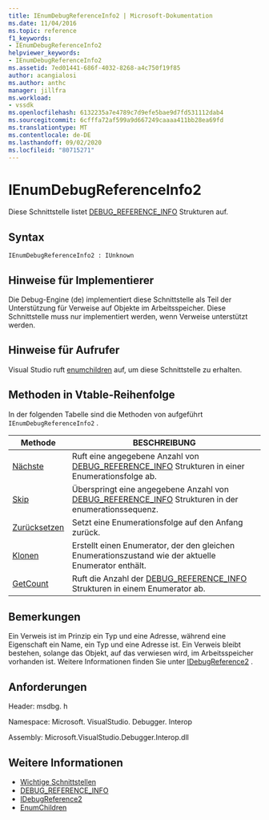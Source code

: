 ```yaml
---
title: IEnumDebugReferenceInfo2 | Microsoft-Dokumentation
ms.date: 11/04/2016
ms.topic: reference
f1_keywords:
- IEnumDebugReferenceInfo2
helpviewer_keywords:
- IEnumDebugReferenceInfo2
ms.assetid: 7ed01441-686f-4032-8268-a4c750f19f85
author: acangialosi
ms.author: anthc
manager: jillfra
ms.workload:
- vssdk
ms.openlocfilehash: 6132235a7e4789c7d9efe5bae9d7fd531112dab4
ms.sourcegitcommit: 6cfffa72af599a9d667249caaaa411bb28ea69fd
ms.translationtype: MT
ms.contentlocale: de-DE
ms.lasthandoff: 09/02/2020
ms.locfileid: "80715271"
---
```

# <a name="ienumdebugreferenceinfo2"></a>IEnumDebugReferenceInfo2
Diese Schnittstelle listet [DEBUG_REFERENCE_INFO](../../../extensibility/debugger/reference/debug-reference-info.md) Strukturen auf.

## <a name="syntax"></a>Syntax

```
IEnumDebugReferenceInfo2 : IUnknown
```

## <a name="notes-for-implementers"></a>Hinweise für Implementierer
 Die Debug-Engine (de) implementiert diese Schnittstelle als Teil der Unterstützung für Verweise auf Objekte im Arbeitsspeicher. Diese Schnittstelle muss nur implementiert werden, wenn Verweise unterstützt werden.

## <a name="notes-for-callers"></a>Hinweise für Aufrufer
 Visual Studio ruft [enumchildren](../../../extensibility/debugger/reference/idebugreference2-enumchildren.md) auf, um diese Schnittstelle zu erhalten.

## <a name="methods-in-vtable-order"></a>Methoden in Vtable-Reihenfolge
 In der folgenden Tabelle sind die Methoden von aufgeführt `IEnumDebugReferenceInfo2` .

|Methode|BESCHREIBUNG|
|------------|-----------------|
|[Nächste](../../../extensibility/debugger/reference/ienumdebugreferenceinfo2-next.md)|Ruft eine angegebene Anzahl von [DEBUG_REFERENCE_INFO](../../../extensibility/debugger/reference/debug-reference-info.md) Strukturen in einer Enumerationsfolge ab.|
|[Skip](../../../extensibility/debugger/reference/ienumdebugreferenceinfo2-skip.md)|Überspringt eine angegebene Anzahl von [DEBUG_REFERENCE_INFO](../../../extensibility/debugger/reference/debug-reference-info.md) Strukturen in der enumerationssequenz.|
|[Zurücksetzen](../../../extensibility/debugger/reference/ienumdebugreferenceinfo2-reset.md)|Setzt eine Enumerationsfolge auf den Anfang zurück.|
|[Klonen](../../../extensibility/debugger/reference/ienumdebugreferenceinfo2-clone.md)|Erstellt einen Enumerator, der den gleichen Enumerationszustand wie der aktuelle Enumerator enthält.|
|[GetCount](../../../extensibility/debugger/reference/ienumdebugreferenceinfo2-getcount.md)|Ruft die Anzahl der [DEBUG_REFERENCE_INFO](../../../extensibility/debugger/reference/debug-reference-info.md) Strukturen in einem Enumerator ab.|

## <a name="remarks"></a>Bemerkungen
 Ein Verweis ist im Prinzip ein Typ und eine Adresse, während eine Eigenschaft ein Name, ein Typ und eine Adresse ist. Ein Verweis bleibt bestehen, solange das Objekt, auf das verwiesen wird, im Arbeitsspeicher vorhanden ist. Weitere Informationen finden Sie unter [IDebugReference2](../../../extensibility/debugger/reference/idebugreference2.md) .

## <a name="requirements"></a>Anforderungen
 Header: msdbg. h

 Namespace: Microsoft. VisualStudio. Debugger. Interop

 Assembly: Microsoft.VisualStudio.Debugger.Interop.dll

## <a name="see-also"></a>Weitere Informationen
- [Wichtige Schnittstellen](../../../extensibility/debugger/reference/core-interfaces.md)
- [DEBUG_REFERENCE_INFO](../../../extensibility/debugger/reference/debug-reference-info.md)
- [IDebugReference2](../../../extensibility/debugger/reference/idebugreference2.md)
- [EnumChildren](../../../extensibility/debugger/reference/idebugreference2-enumchildren.md)

